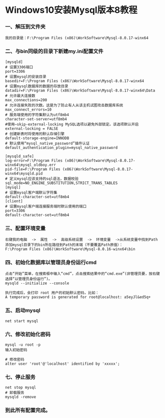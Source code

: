 # Windows10安装Mysql版本8教程

### 一、解压到文件夹
	
	我的目录是：F:\Program Files (x86)\WorkSoftware\Mysql-8.0.17-winx64

### 二、与bin同级的目录下新建my.ini配置文件
	
	[mysqld]
	# 设置3306端口
	port=3306
	# 设置mysql的安装目录
	basedir=F:\Program Files (x86)\WorkSoftware\Mysql-8.0.17-winx64
	# 设置mysql数据库的数据的存放目录
	datadir=F:\Program Files (x86)\WorkSoftware\Mysql-8.0.17-winx64\Data
	# 允许最大连接数
	max_connections=200
	# 允许连接失败的次数。这是为了防止有人从该主机试图攻击数据库系统
	max_connect_errors=10
	# 服务端使用的字符集默认为utf8mb4
	character-set-server=utf8mb4
	#使用–skip-external-locking MySQL选项以避免外部锁定。该选项默认开启
	external-locking = FALSE
	# 创建新表时将使用的默认存储引擎
	default-storage-engine=INNODB 
	# 默认使用“mysql_native_password”插件认证
	default_authentication_plugin=mysql_native_password
	
	[mysqld_safe]
	log-error=F:\Program Files (x86)\WorkSoftware\Mysql-8.0.17-winx64\mysql_oldboy.err
	pid-file=F:\Program Files (x86)\WorkSoftware\Mysql-8.0.17-winx64\mysqld.pid
	# 定义mysql应该支持的sql语法，数据校验
	sql_mode=NO_ENGINE_SUBSTITUTION,STRICT_TRANS_TABLES
	[mysql]
	# 设置mysql客户端默认字符集
	default-character-set=utf8mb4
	[client]
	# 设置mysql客户端连接服务端时默认使用的端口
	port=3306
	default-character-set=utf8mb4


### 三、配置环境变量
	
	右键我的电脑  ->  属性  ->  高级系统设置  ->  环境变量  ->从系统变量中找到Path 
	添加mysql目录下的bin所在路径到Path的末端（不要覆盖Path原值）： 
	F:\Program Files (x86)\WorkSoftware\Mysql-8.0.16-winx64\bin

### 四、初始化数据库以管理员身份运行cmd
	
	点击“开始”菜单，在搜索框中输入“cmd”，点击搜索结果中的“cmd.exe”(非管理员要，按右键选择“以管理员身份运行”)。
	mysqld --initialize --console
	
	执行完成后，会打印 root 用户的初始默认密码，比如：
	A temporary password is generated for root@localhost: a5eyJl&ed5q+

### 五、启动mysql
	net start mysql

### 六、修改初始化密码
	
	mysql -u root -p
	输入初始密码
	
	# 修改密码
 	alter user 'root'@'localhost' identified by 'xxxxx';

### 七、停止服务
	net stop mysql
	# 卸载服务
	mysqld -remove

### 到此所有配置完成。
